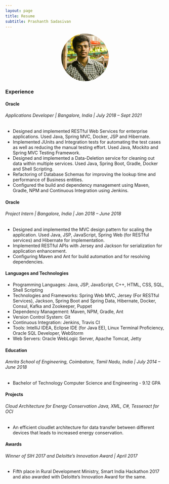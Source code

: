```yaml
---
layout: page
title: Resume
subtitle: Prashanth Sadasivan
---
```

<img src="/author.jpg"
     alt="Prashanth Sadasivan"
     style="display: block;
            margin-left: auto;
            margin-right: auto;
            width:150px;
            height:150px;
            border-radius: 50%;" />

### Experience  

#### Oracle
###### Applications Developer | Bangalore, India | July 2018 – Sept 2021
- Designed and implemented RESTful Web Services for enterprise applications. Used Java, Spring MVC, Docker, JSP and Hibernate.
- Implemented JUnits and Integration tests for automating the test cases as well as reducing the manual
testing effort. Used Java, Mockito and Spring MVC Testing Framework.
- Designed and implemented a Data-Deletion service for cleaning out data within multiple services. Used
Java, Spring Boot, Gradle, Docker and Shell Scripting.
- Refactoring of Database Schemas for improving the lookup time and performance of Business entities.
- Configured the build and dependency management using Maven, Gradle, NPM and Continuous Integration
using Jenkins.

#### Oracle
###### Project Intern | Bangalore, India | Jan 2018 – June 2018
- Designed and implemented the MVC design pattern for scaling the application. Used Java, JSP, JavaScript,
Spring Web (for RESTful services) and Hibernate for implementation.
- Implemented RESTful APIs with Jersey and Jackson for serialization for
application enhancement.
- Configuring Maven and Ant for build automation and for resolving dependencies.

#### Languages and Technologies
- Programming Languages: Java, JSP, JavaScript, C++, HTML, CSS, SQL, Shell Scripting
- Technologies and Frameworks: Spring Web MVC, Jersey (For RESTful Services), Jackson, Spring Boot
and Spring Data, Hibernate, Docker, Consul, Kafka and Zookeeper, Puppet
- Dependency Management: Maven, NPM, Gradle, Ant
- Version Control System: Git
- Continuous Integration: Jenkins, Travis CI
- Tools: IntelliJ IDEA, Eclipse IDE (for Java EE), Linux Terminal Proficiency, Oracle SQL Developer,
WebStorm
- Web Servers: Oracle WebLogic Server, Apache Tomcat, Jetty

#### Education
###### Amrita School of Engineering, Coimbatore, Tamil Nadu, India | July 2014 – June 2018
- Bachelor of Technology Computer Science and Engineering - 9.12 GPA

#### Projects
###### Cloud Architecture for Energy Conservation Java, XML, C#, Tesseract for OCI  
- An efficient cloudlet architecture for data transfer between different devices that leads to increased energy
conservation.

#### Awards
###### Winner of SIH 2017 and Deloitte’s Innovation Award | April 2017  
- Fifth place in Rural Development Ministry, Smart India Hackathon 2017 and also awarded with Deloitte’s
Innovation Award for the same.
